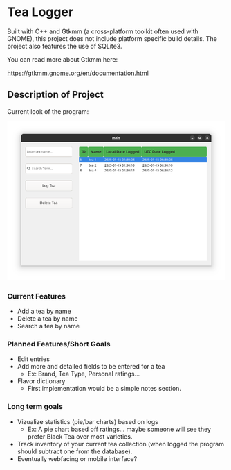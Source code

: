 # Tea Logger
Built with C++ and Gtkmm (a cross-platform toolkit often used with GNOME), this project does not include platform specific build details. The project also features the use of SQLite3.

You can read more about Gtkmm here:

https://gtkmm.gnome.org/en/documentation.html


## Description of Project

Current look of the program:

![alt text](data/01152025.png)

### Current Features
- Add a tea by name
- Delete a tea by name
- Search a tea by name

### Planned Features/Short Goals
- Edit entries
- Add more and detailed fields to be entered for a tea
  - Ex: Brand, Tea Type, Personal ratings...
- Flavor dictionary
  - First implementation would be a simple notes section.

### Long term goals
- Vizualize statistics (pie/bar charts) based on logs
  - Ex: A pie chart based off ratings... maybe someone will see they prefer Black Tea over most varieties.
- Track inventory of your current tea collection (when logged the program should subtract one from the database).
- Eventually webfacing or mobile interface?